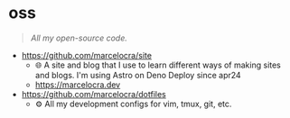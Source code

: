 # oss

> _All my open-source code._

- https://github.com/marcelocra/site
  - 🌐 A site and blog that I use to learn different ways of making sites and blogs. I'm using Astro on Deno Deploy since apr24
  - https://marcelocra.dev
- https://github.com/marcelocra/dotfiles
  - ⚙️ All my development configs for vim, tmux, git, etc.

